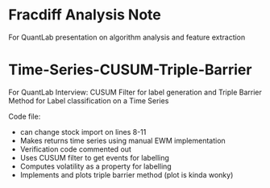 # Fracdiff Analysis Note
For QuantLab presentation on algorithm analysis and feature extraction


# Time-Series-CUSUM-Triple-Barrier
For QuantLab Interview: CUSUM Filter for label generation and Triple Barrier Method for Label classification on a Time Series

Code file:
- can change stock import on lines 8-11
- Makes returns time series using manual EWM implementation
- Verification code commented out
- Uses CUSUM filter to get events for labelling
- Computes volatility as a property for labelling
- Implements and plots triple barrier method (plot is kinda wonky)
